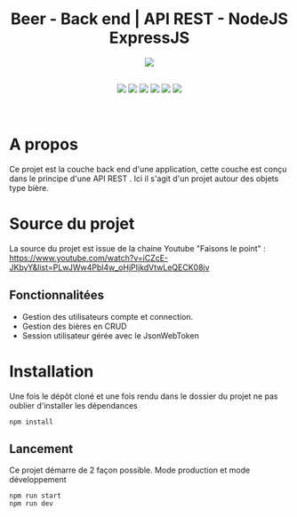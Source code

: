 <div align="center">

# Beer - Back end | API REST - NodeJS ExpressJS
</div>

<p align="center">
  <img src="https://img.shields.io/badge/ExpressJS-v4.17.1-blue">
  <br><br>
</p>
<p align="center">
    <img src="https://img.shields.io/badge/ExpressJS-v4.17.1-blue">
    <img src="https://img.shields.io/badge/Bcrypt-5.0.1-blue">
    <img src="https://img.shields.io/badge/license-MIT-green">
    <img src="https://img.shields.io/badge/build-passing-brightgreen">
    <img src="https://img.shields.io/badge/node--lts-16.15.1-brightgreen">
    <img src="https://img.shields.io/badge/npm-8.13.2-blue">
  <br><br><br>
</p>

# A propos
Ce projet est la couche back end d'une application, cette couche est conçu dans le principe d'une API REST . Ici il s'agit d'un projet autour des objets type bière.

# Source du projet
La source du projet est issue de la chaine Youtube "Faisons le point" : https://www.youtube.com/watch?v=iCZcE-JKbyY&list=PLwJWw4Pbl4w_oHjPIjkdVtwLeQECK08jv


## Fonctionnalitées
- Gestion des utilisateurs compte et connection. 
- Gestion des bières en CRUD
- Session utilisateur gérée avec le JsonWebToken


# Installation
Une fois le dépôt cloné et une fois rendu dans le dossier du projet ne pas oublier d'installer les dépendances
``` 
npm install 
```

## Lancement
Ce projet démarre de 2 façon possible. Mode production et mode développement

```
npm run start
npm run dev
```

